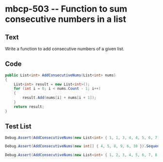# mbcp-503 -- Function to sum consecutive numbers in a list

## Text

Write a function to add consecutive numbers of a given list.

## Code

```csharp
public List<int> AddConsecutiveNums(List<int> nums) 
{
    List<int> result = new List<int>();
    for (int i = 0; i < nums.Count - 1; i++)
    {
        result.Add(nums[i] + nums[i + 1]);
    }
    return result;
}
```

## Test List

```csharp
Debug.Assert(AddConsecutiveNums(new List<int> { 1, 1, 3, 4, 4, 5, 6, 7 }).SequenceEqual(new List<int> { 2, 4, 7, 8, 9, 11, 13 }));
```

```csharp
Debug.Assert(AddConsecutiveNums(new int[] { 4, 5, 8, 9, 6, 10 }).SequenceEqual(new int[] { 9, 13, 17, 15, 16 }));
```

```csharp
Debug.Assert(AddConsecutiveNums(new List<int> { 1, 2, 3, 4, 5, 6, 7, 8, 9, 10 }).SequenceEqual(new List<int> { 3, 5, 7, 9, 11, 13, 15, 17, 19 }));
```

